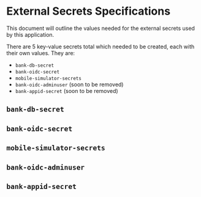 # External Secrets Specifications
This document will outline the values needed for the external secrets used by this application.

There are 5 key-value secrets total which needed to be created, each with their own values.
They are:
- `bank-db-secret`
- `bank-oidc-secret`
- `mobile-simulator-secrets`
- `bank-oidc-adminuser` (soon to be removed)
- `bank-appid-secret` (soon to be removed)

## `bank-db-secret`
## `bank-oidc-secret`
## `mobile-simulator-secrets`
## `bank-oidc-adminuser`
## `bank-appid-secret`